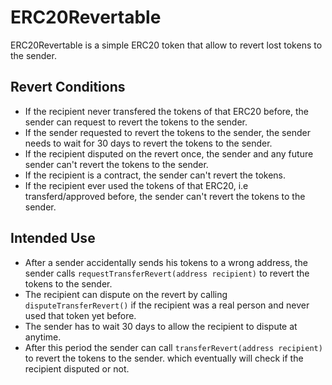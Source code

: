 # ERC20Revertable

ERC20Revertable is a simple ERC20 token that allow to revert lost tokens to the sender.

## Revert Conditions

- If the recipient never transfered the tokens of that ERC20 before, the sender can request to revert the tokens to the sender.
- If the sender requested to revert the tokens to the sender, the sender needs to wait for 30 days to revert the tokens to the sender.
- If the recipient disputed on the revert once, the sender and any future sender can't revert the tokens to the sender.
- If the recipient is a contract, the sender can't revert the tokens.
- If the recipient ever used the tokens of that ERC20, i.e transferd/approved before, the sender can't revert the tokens to the sender.

## Intended Use

- After a sender accidentally sends his tokens to a wrong address, the sender calls `requestTransferRevert(address recipient)` to revert the tokens to the sender.
- The recipient can dispute on the revert by calling `disputeTransferRevert()` if the recipient was a real person and never used that token yet before.
- The sender has to wait 30 days to allow the recipient to dispute at anytime.
- After this period the sender can call `transferRevert(address recipient)` to revert the tokens to the sender. which eventually will check if the recipient disputed or not.